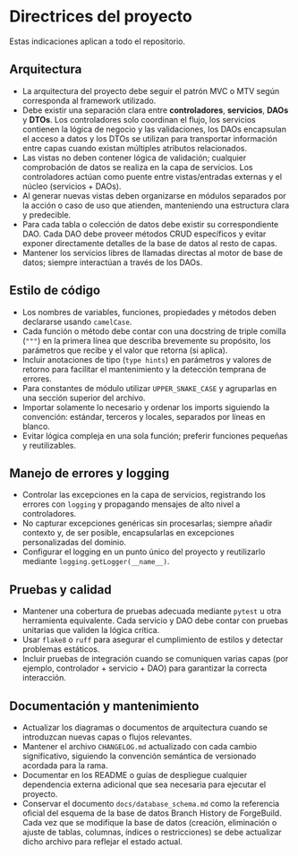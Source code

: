 # Directrices del proyecto

Estas indicaciones aplican a todo el repositorio.

## Arquitectura
- La arquitectura del proyecto debe seguir el patrón MVC o MTV según corresponda al framework utilizado.
- Debe existir una separación clara entre **controladores**, **servicios**, **DAOs** y **DTOs**. Los controladores solo coordinan el flujo, los servicios contienen la lógica de negocio y las validaciones, los DAOs encapsulan el acceso a datos y los DTOs se utilizan para transportar información entre capas cuando existan múltiples atributos relacionados.
- Las vistas no deben contener lógica de validación; cualquier comprobación de datos se realiza en la capa de servicios. Los controladores actúan como puente entre vistas/entradas externas y el núcleo (servicios + DAOs).
- Al generar nuevas vistas deben organizarse en módulos separados por la acción o caso de uso que atienden, manteniendo una estructura clara y predecible.
- Para cada tabla o colección de datos debe existir su correspondiente DAO. Cada DAO debe proveer métodos CRUD específicos y evitar exponer directamente detalles de la base de datos al resto de capas.
- Mantener los servicios libres de llamadas directas al motor de base de datos; siempre interactúan a través de los DAOs.

## Estilo de código
- Los nombres de variables, funciones, propiedades y métodos deben declararse usando `camelCase`.
- Cada función o método debe contar con una docstring de triple comilla (`"""`) en la primera línea que describa brevemente su propósito, los parámetros que recibe y el valor que retorna (si aplica).
- Incluir anotaciones de tipo (`type hints`) en parámetros y valores de retorno para facilitar el mantenimiento y la detección temprana de errores.
- Para constantes de módulo utilizar `UPPER_SNAKE_CASE` y agruparlas en una sección superior del archivo.
- Importar solamente lo necesario y ordenar los imports siguiendo la convención: estándar, terceros y locales, separados por líneas en blanco.
- Evitar lógica compleja en una sola función; preferir funciones pequeñas y reutilizables.

## Manejo de errores y logging
- Controlar las excepciones en la capa de servicios, registrando los errores con `logging` y propagando mensajes de alto nivel a controladores.
- No capturar excepciones genéricas sin procesarlas; siempre añadir contexto y, de ser posible, encapsularlas en excepciones personalizadas del dominio.
- Configurar el logging en un punto único del proyecto y reutilizarlo mediante `logging.getLogger(__name__)`.

## Pruebas y calidad
- Mantener una cobertura de pruebas adecuada mediante `pytest` u otra herramienta equivalente. Cada servicio y DAO debe contar con pruebas unitarias que validen la lógica crítica.
- Usar `flake8` o `ruff` para asegurar el cumplimiento de estilos y detectar problemas estáticos.
- Incluir pruebas de integración cuando se comuniquen varias capas (por ejemplo, controlador + servicio + DAO) para garantizar la correcta interacción.

## Documentación y mantenimiento
- Actualizar los diagramas o documentos de arquitectura cuando se introduzcan nuevas capas o flujos relevantes.
- Mantener el archivo `CHANGELOG.md` actualizado con cada cambio significativo, siguiendo la convención semántica de versionado acordada para la rama.
- Documentar en los README o guías de despliegue cualquier dependencia externa adicional que sea necesaria para ejecutar el proyecto.
- Conservar el documento `docs/database_schema.md` como la referencia oficial del esquema de la base de datos Branch History de ForgeBuild. Cada vez que se modifique la base de datos (creación, eliminación o ajuste de tablas, columnas, índices o restricciones) se debe actualizar dicho archivo para reflejar el estado actual.

